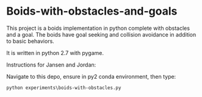 # Boids-with-obstacles-and-goals
This project is a boids implementation in python complete with obstacles and a goal. The boids have goal seeking and collision avoidance in addition to basic behaviors.

It is written in python 2.7 with pygame.

Instructions for Jansen and Jordan:

Navigate to this depo, ensure in py2 conda environment, then type:

```
python experiments\boids-with-obstacles.py
```
